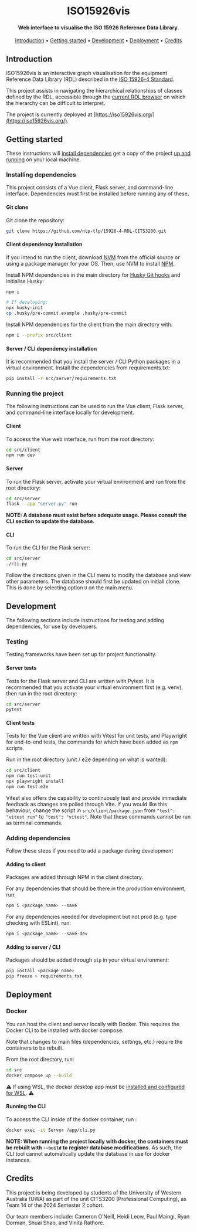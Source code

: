 <h1 align="center">
  <br>
  ISO15926vis
  <br>
</h1>
<h4 align="center">Web interface to visualise the ISO 15926 Reference Data Library.</h4>
<p align="center">
  <a href="#introduction">Introduction</a> •
  <a href="#getting-started">Getting started</a> •
  <a href="#development">Development</a> •
  <a href="#deployment">Deployment</a> •
  <a href="#credits">Credits</a>
</p>

## Introduction

ISO15926vis is an interactive graph visualisation for the equipment Reference Data Library (RDL) described in the [ISO 15926-4 Standard](https://15926.org/).

This project assists in navigating the hierarchical relationships of classes defined by the RDL, accessible through the [current RDL browser](https://data.15926.org/rdl/) on which the hierarchy can be difficult to interpret.

The project is currently deployed at [https://iso15926vis.org/](https://iso15926vis.org/).

## Getting started

These instructions will [install dependencies](#installing-dependencies) get a copy of the project [up and running](#running-the-project) on your local machine.

### Installing dependencies

This project consists of a Vue client, Flask server, and command-line interface. Dependencies must first be installed before running any of these.

#### Git clone

Git clone the repository:

```bash
git clone https://github.com/nlp-tlp/15926-4-RDL-CITS3200.git
```

#### Client dependency installation

If you intend to run the client, download [NVM](https://github.com/nvm-sh/nvm) from the official source or using a package manager for your OS. Then, use NVM to install [NPM](https://nodejs.org/en/download/package-manager).

Install NPM dependencies in the main directory for [Husky Git hooks](https://typicode.github.io/husky/) and initialise Husky:

```bash
npm i

# If developing:
npx husky-init
cp .husky/pre-commit.example .husky/pre-commit
```

Install NPM dependencies for the client from the main directory with:

```bash
npm i --prefix src/client
```

#### Server / CLI dependency installation

It is recommended that you install the server / CLI Python packages in a virtual environment. Install the dependencies from requirements.txt:

```bash
pip install -r src/server/requirements.txt
```

### Running the project

The following instructions can be used to run the Vue client, Flask server, and command-line interface locally for development.

#### Client

To access the Vue web interface, run from the root directory:

```bash
cd src/client
npm run dev
```

#### Server

To run the Flask server, activate your virtual environment and run from the root directory:

```bash
cd src/server
flask --app "server.py" run
```

**NOTE: A database must exist before adequate usage. Please consult the CLI section to update the database.**

#### CLI

To run the CLI for the Flask server:

```bash
cd src/server
./cli.py
```

Follow the directions given in the CLI menu to modify the database and view other parameters.
The database should first be updated on initiall clone. This is done by selecting option `U` on the main menu.

## Development

The following sections include instructions for testing and adding dependencies, for use by developers.

### Testing

Testing frameworks have been set up for project functionality.

#### Server tests

Tests for the Flask server and CLI are written with Pytest. It is recommended that you activate your virtual environment first (e.g. venv), then run in the root directory:

```bash
cd src/server
pytest
```

#### Client tests

Tests for the Vue client are written with Vitest for unit tests, and Playwright for end-to-end tests, the commands for which have been added as `npm` scripts.

Run in the root directory (unit / e2e depending on what is wanted):

```bash
cd src/client
npm run test:unit
npx playwright install
npm run test:e2e
```

Vitest also offers the capability to continuously test and provide immediate feedback as changes are polled through Vite. If you would like this behaviour, change the script in `src/client/package.json` from `"test": "vitest run"` to `"test": "vitest"`. Note that these commands cannot be run as terminal commands.

### Adding dependencies

Follow these steps if you need to add a package during development

#### Adding to client

Packages are added through NPM in the client directory.

For any dependencies that should be there in the production environment, run:

```bash
npm i <package_name> --save
```

For any dependencies needed for development but not prod (e.g. type checking with ESLint), run:

```bash
npm i <package_name> --save-dev
```

#### Adding to server / CLI

Packages should be added through `pip` in your virtual environment:

```bash
pip install <package_name>
pip freeze > requirements.txt
```

## Deployment

### Docker

You can host the client and server locally with Docker. This requires the Docker CLI to be installed with docker compose.

Note that changes to main files (dependencies, settings, etc.) require the containers to be rebuilt.

From the root directory, run:

```bash
cd src
docker compose up --build
```

⚠️ If using WSL, the docker desktop app must be [installed and configured for WSL](https://docs.docker.com/desktop/wsl/). ⚠️

#### Running the CLI

To access the CLI inside of the docker container, run :

```bash
docker exec -it Server /app/cli.py
```

**NOTE: When running the project locally with docker, the containers must be rebuilt with `--build` to register database modifications.** As such, the CLI tool cannot automatically update the database in use for docker instances.

## Credits

This project is being developed by students of the University of Western Australia (UWA) as part of the unit CITS3200 (Professional Computing), as Team 14 of the 2024 Semester 2 cohort.

Our team members include: Cameron O’Neill, Heidi Leow, Paul Maingi, Ryan Dorman, Shuai Shao, and Vinita Rathore.
